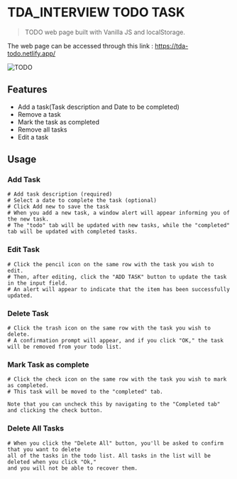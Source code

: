 # TDA_INTERVIEW TODO TASK

> TODO web page built with Vanilla JS and localStorage.

The web page can be accessed through this link : https://tda-todo.netlify.app/

![TODO](https://user-images.githubusercontent.com/86073871/150707194-67996ab5-84d6-4834-975f-3746022f0d6b.png)

## Features

- Add a task(Task description and Date to be completed)
- Remove a task
- Mark the task as completed
- Remove all tasks
- Edit a task

## Usage

### Add Task

```
# Add task description (required)
# Select a date to complete the task (optional)
# Click Add new to save the task
# When you add a new task, a window alert will appear informing you of the new task.
# The "todo" tab will be updated with new tasks, while the "completed" tab will be updated with completed tasks.

```

### Edit Task

```
# Click the pencil icon on the same row with the task you wish to edit.
# Then, after editing, click the "ADD TASK" button to update the task in the input field.
# An alert will appear to indicate that the item has been successfully updated.

```

### Delete Task

```
# Click the trash icon on the same row with the task you wish to delete.
# A confirmation prompt will appear, and if you click "OK," the task will be removed from your todo list.

```

### Mark Task as complete

```
# Click the check icon on the same row with the task you wish to mark as completed.
# This task will be moved to the "completed" tab.

Note that you can uncheck this by navigating to the "Completed tab" and clicking the check button.
```

### Delete All Tasks

```
# When you click the "Delete All" button, you'll be asked to confirm that you want to delete
all of the tasks in the todo list. All tasks in the list will be deleted when you click "Ok,"
and you will not be able to recover them.

```
